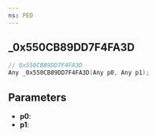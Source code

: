 ```yaml
---
ns: PED
---
```

## _0x550CB89DD7F4FA3D

```c
// 0x550CB89DD7F4FA3D
Any _0x550CB89DD7F4FA3D(Any p0, Any p1);
```

## Parameters
* **p0**:
* **p1**:
